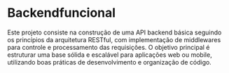 # Backendfuncional
Este projeto consiste na construção de uma API backend básica seguindo os princípios da arquitetura RESTful, com implementação de middlewares para controle e processamento das requisições. O objetivo principal é estruturar uma base sólida e escalável para aplicações web ou mobile, utilizando boas práticas de desenvolvimento e organização de código.
